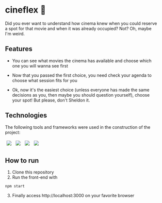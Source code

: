 # cineflex 🍿

Did you ever want to understand how cinema knew when you could reserve a spot for that movie and when it was already occupied? Not? Oh, maybe I'm weird.

## Features

- You can see what movies the cinema has available and choose which one you will wanna see first

- Now that you passed the first choice, you need check your agenda to choose what session fits for you

- Ok, now it's the easiest choice (unless everyone has made the same decisions as you, then maybe you should question yourself), choose your spot! But please, don't Sheldon it.

## Technologies

The following tools and frameworks were used in the construction of the project:<br>

<p>
  <img style='margin: 5px;' src='https://img.shields.io/badge/styled-components%20-%2320232a.svg?&style=for-the-badge&color=b8679e&logo=styled-components&logoColor=%3a3a3a'>
  <img style='margin: 5px;' src='https://img.shields.io/badge/axios%20-%2320232a.svg?&style=for-the-badge&color=informational'>
  <img style='margin: 5px;' src="https://img.shields.io/badge/react-app%20-%2320232a.svg?&style=for-the-badge&color=60ddf9&logo=react&logoColor=%2361DAFB"/>
  <img style='margin: 5px;' src="https://img.shields.io/badge/react_route%20-%2320232a.svg?&style=for-the-badge&logo=react&logoColor=%2361DAFB"/>

</p>

## How to run

1. Clone this repository
2. Run the front-end with
```bash
npm start
```
3. Finally access http://localhost:3000 on your favorite browser


